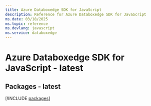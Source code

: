 ```yaml
---
title: Azure Databoxedge SDK for JavaScript
description: Reference for Azure Databoxedge SDK for JavaScript
ms.date: 03/18/2025
ms.topic: reference
ms.devlang: javascript
ms.service: databoxedge
---
```

# Azure Databoxedge SDK for JavaScript - latest
## Packages - latest
[!INCLUDE [packages](databoxedge-index.md)]